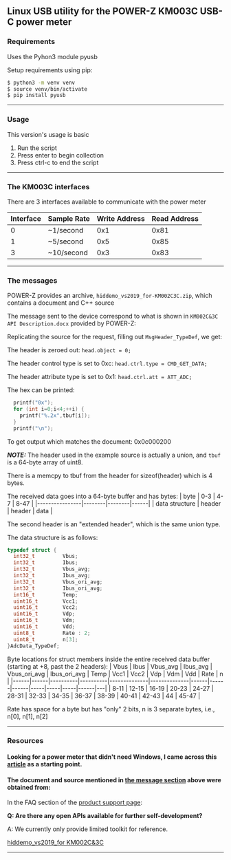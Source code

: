 ## Linux USB utility for the POWER-Z KM003C USB-C power meter
### Requirements
Uses the Pyhon3 module pyusb

Setup requirements using pip:
```bash
$ python3 -m venv venv
$ source venv/bin/activate
$ pip install pyusb
```
___
### Usage
This version's usage is basic
1) Run the script
2) Press enter to begin collection
3) Press ctrl-c to end the script
___
### The KM003C interfaces
There are 3 interfaces available to communicate with the power meter

| Interface | Sample Rate | Write Address | Read Address |
|-----------|-------------|---------------|--------------|
|    0      | ~1/second   |     0x1       |     0x81     |
|    1      | ~5/second   |     0x5       |     0x85     |
|    3      | ~10/second  |     0x3       |     0x83     |
___
### The messages
POWER-Z provides an archive, `hiddemo_vs2019_for-KM002C3C.zip`, which contains a document and C++ source

The message sent to the device correspond to what is shown in `KM002C&3C API Description.docx` provided by POWER-Z:

Replicating the source for the request, filling out `MsgHeader_TypeDef`, we get:

The header is zeroed out: `head.object = 0;`

The header control type is set to 0xc: `head.ctrl.type = CMD_GET_DATA;`

The header attribute type is set to 0x1: `head.ctrl.att = ATT_ADC;`

The hex can be printed:
```c++
  printf("0x");
  for (int i=0;i<4;++i) {
    printf("%.2x",tbuf[i]);
  }
  printf("\n");
```
To get output which matches the document: 0x0c000200

***NOTE:*** 
The header used in the example source is actually a union, and `tbuf` is a 64-byte array of uint8.

There is a memcpy to tbuf from the header for sizeof(header) which is 4 bytes.

The received data goes into a 64-byte buffer and has bytes:
|      byte      |  0-3   |   4-7  | 8-47 |
|----------------|--------|--------|------|
| data structure | header | header | data |

The second header is an "extended header", which is the same union type.

The data structure is as follows:
```c++
typedef struct {
  int32_t         Vbus;
  int32_t         Ibus;
  int32_t         Vbus_avg;
  int32_t         Ibus_avg;
  int32_t         Vbus_ori_avg;
  int32_t         Ibus_ori_avg;
  int16_t         Temp;
  uint16_t        Vcc1;
  uint16_t        Vcc2;
  uint16_t        Vdp;
  uint16_t        Vdm;
  uint16_t        Vdd;
  uint8_t         Rate : 2;
  uint8_t         n[3];
}AdcData_TypeDef;
```
Byte locations for struct members inside the entire received data buffer (starting at +8, past the 2 headers):
| Vbus | Ibus | Vbus_avg | Ibus_avg | Vbus_ori_avg | Ibus_ori_avg | Temp | Vcc1 | Vcc2 | Vdp | Vdm | Vdd | Rate | n |
|------|------|----------|----------|--------------|--------------|------|------|------|-----|-----|-----|------|---|
| 8-11 | 12-15 | 16-19   | 20-23    | 24-27        | 28-31        | 32-33 | 34-35 | 36-37 | 38-39 | 40-41 | 42-43 | 44 | 45-47 |

Rate has space for a byte but has "only" 2 bits, n is 3 separate bytes, i.e., n[0], n[1], n[2]
___
### Resources
#### Looking for a power meter that didn't need Windows, I came across this [article](https://www.anandtech.com/show/18944/usbc-power-metering-with-the-chargerlab-km003c-a-google-twinkie-alternative) as a starting point.

#### The document and source mentioned in [the message section](#the-messages) above were obtained from:

In the FAQ section of the [product support page](https://www.chargerlab.com/km003c-km002c-technical-support/):

__Q: Are there any open APIs available for further self-development?__

A: We currently only provide limited toolkit for reference.

[hiddemo_vs2019_for KM002C&3C](https://www.chargerlab.com/wp-content/uploads/2019/05/hiddemo_vs2019_for-KM002C3C.zip)
___
